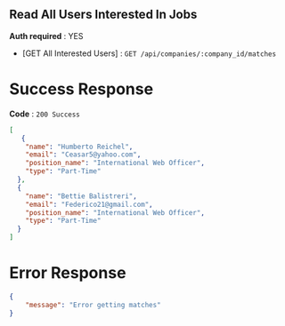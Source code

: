 ## Read All Users Interested In Jobs

**Auth required** : YES

* [GET All Interested Users] : `GET /api/companies/:company_id/matches`

# Success Response

**Code** : `200 Success`

```json
[
   {
    "name": "Humberto Reichel",
    "email": "Ceasar5@yahoo.com",
    "position_name": "International Web Officer",
    "type": "Part-Time"
  },
  {
    "name": "Bettie Balistreri",
    "email": "Federico21@gmail.com",
    "position_name": "International Web Officer",
    "type": "Part-Time"
  }
]
```

# Error Response

```json
{
 	"message": "Error getting matches"
}
```